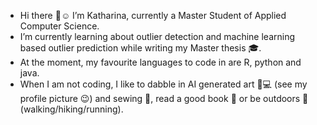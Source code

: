 - Hi there :wave::relaxed: I’m Katharina, currently a Master Student of Applied Computer Science.
- I’m currently learning about outlier detection and machine learning based outlier prediction while writing my Master thesis :mortar_board:.
- At the moment, my favourite languages to code in are R, python and java.
- When I am not coding, I like to dabble in AI generated art :art::computer: (see my profile picture :wink:) and sewing :thread:, read a good book :closed_book: or be outdoors :deciduous_tree: (walking/hiking/running).
